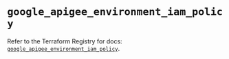 # `google_apigee_environment_iam_policy`

Refer to the Terraform Registry for docs: [`google_apigee_environment_iam_policy`](https://registry.terraform.io/providers/hashicorp/google-beta/6.6.0/docs/resources/google_apigee_environment_iam_policy).
